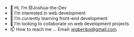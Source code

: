 - 👋 Hi, I’m @Joshua-the-Dev
- 👀 I’m interested in web development
- 🌱 I’m currently learning front-end development
- 💞️ I’m looking to collaborate on web development projects
- 📫 How to reach me ...
Email: jegberibo@gmail.com
<!---
Joshua-the-Dev/Joshua-the-Dev is a ✨ special ✨ repository because its `README.md` (this file) appears on your GitHub profile.
You can click the Preview link to take a look at your changes.
--->
